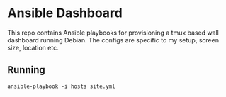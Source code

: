 # Ansible Dashboard

This repo contains Ansible playbooks for provisioning a tmux based wall dashboard running Debian. 
The configs are specific to my setup, screen size, location etc.

## Running
`ansible-playbook -i hosts site.yml`